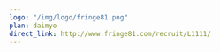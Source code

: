 ```yaml
---
logo: "/img/logo/fringe81.png"
plan: daimyo
direct_link: http://www.fringe81.com/recruit/L1111/
---
```


